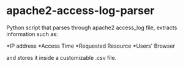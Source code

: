 # apache2-access-log-parser
Python script that parses through apache2 access_log file, extracts information such as:

*IP address
*Access Time
*Requested Resource
*Users' Browser

and stores it inside a customizable .csv file.
